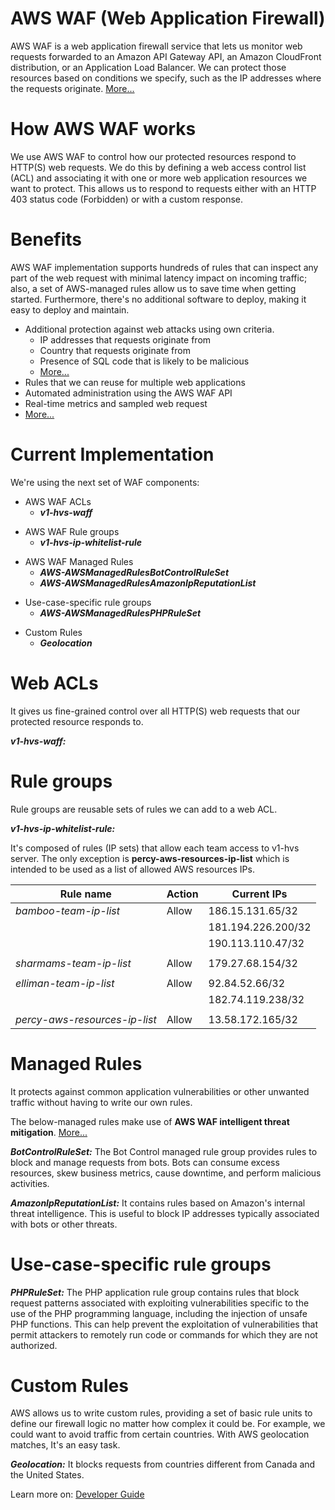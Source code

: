 # AWS WAF (Web Application Firewall)

AWS WAF is a web application firewall service that lets us monitor web requests forwarded to an Amazon API Gateway API, an Amazon CloudFront distribution, or an Application Load Balancer. We can protect those resources based on conditions we specify, such as the IP addresses where the requests originate. [More...](https://docs.aws.amazon.com/waf/latest/developerguide/waf-chapter.html)

# How AWS WAF works

We use AWS WAF to control how our protected resources respond to HTTP(S) web requests. We do this by defining a web access control list (ACL) and associating it with one or more web application resources we want to protect. This allows us to respond to requests either with an HTTP 403 status code (Forbidden) or with a custom response.

# Benefits 

AWS WAF implementation supports hundreds of rules that can inspect any part of the web request with minimal latency impact on incoming traffic; also, a set of AWS-managed rules allow us to save time when getting started. Furthermore, there's no additional software to deploy, making it easy to deploy and maintain.

- Additional protection against web attacks using own criteria.
    - IP addresses that requests originate from
    - Country that requests originate from
    - Presence of SQL code that is likely to be malicious 
    - [More...](https://docs.aws.amazon.com/waf/latest/developerguide/waf-intro.html#:~:text=Additional%20protection%20against%20web%20attacks)
- Rules that we can reuse for multiple web applications
- Automated administration using the AWS WAF API
- Real-time metrics and sampled web request
- [More...](https://docs.aws.amazon.com/waf/latest/developerguide/waf-intro.html#:~:text=Using%20AWS%20WAF%20has%20several%20benefits%3A)

# Current Implementation

We're using the next set of WAF components:
    
- AWS WAF ACLs
    - ***v1-hvs-waff*** 
>
- AWS WAF Rule groups
    - ***v1-hvs-ip-whitelist-rule***
>
- AWS WAF Managed Rules
    - ***AWS-AWSManagedRulesBotControlRuleSet***
    - ***AWS-AWSManagedRulesAmazonIpReputationList***
>
- Use-case-specific rule groups
    - ***AWS-AWSManagedRulesPHPRuleSet***
>
- Custom Rules
    - ***Geolocation***

# Web ACLs

It gives us fine-grained control over all HTTP(S) web requests that our protected resource responds to.

***v1-hvs-waff:***

# Rule groups

Rule groups are reusable sets of rules we can add to a web ACL.

***v1-hvs-ip-whitelist-rule:***

It's composed of rules (IP sets) that allow each team access to v1-hvs server. The only exception is **percy-aws-resources-ip-list** which is intended to be used as a list of allowed AWS resources IPs.

| Rule name                 | Action     | Current IPs  |
|---                        |---         |---           |
|*bamboo-team-ip-list* |Allow |186.15.131.65/32 |
|   |   |181.194.226.200/32 |
|   |   |190.113.110.47/32 |          
|   |   |   |
|*sharmams-team-ip-list* |Allow |179.27.68.154/32 |
|   |   |   |
|*elliman-team-ip-list* |Allow |92.84.52.66/32 |
|   |   |182.74.119.238/32|
|   |   |   |
|*percy-aws-resources-ip-list* |Allow |13.58.172.165/32 |


# Managed Rules

It protects against common application vulnerabilities or other unwanted traffic without having to write our own rules.

The below-managed rules make use of **AWS WAF intelligent threat mitigation**. [More...](https://docs.aws.amazon.com/waf/latest/developerguide/waf-managed-protections.html#:~:text=AWS%20WAF%20intelligent%20threat%20mitigation)

***BotControlRuleSet:*** The Bot Control managed rule group provides rules to block and manage requests from bots. Bots can consume excess resources, skew business metrics, cause downtime, and perform malicious activities. 

***AmazonIpReputationList:*** It contains rules based on Amazon's internal threat intelligence. This is useful to block IP addresses typically associated with bots or other threats.

# Use-case-specific rule groups

***PHPRuleSet:*** The PHP application rule group contains rules that block request patterns associated with exploiting vulnerabilities specific to the use of the PHP programming language, including the injection of unsafe PHP functions. This can help prevent the exploitation of vulnerabilities that permit attackers to remotely run code or commands for which they are not authorized.

# Custom Rules

AWS allows us to write custom rules, providing a set of basic rule units to define our firewall logic no matter how complex it could be. For example, we could want to avoid traffic from certain countries. With AWS geolocation matches, It's an easy task.

***Geolocation:*** It blocks requests from countries different from Canada and the United States.

Learn more on: [Developer Guide](https://docs.aws.amazon.com/waf/latest/developerguide/what-is-aws-waf.html)